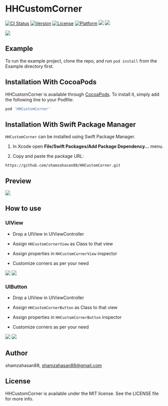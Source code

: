 # HHCustomCorner

[![CI Status](https://img.shields.io/travis/shamzahasan88/HHCustomCorner.svg?style=for-the-badge)](https://travis-ci.org/shamzahasan88/HHCustomCorner)
[![Version](https://img.shields.io/cocoapods/v/HHCustomCorner.svg?style=for-the-badge)](https://cocoapods.org/pods/HHCustomCorner)
[![License](https://img.shields.io/cocoapods/l/HHCustomCorner.svg?style=for-the-badge)](https://cocoapods.org/pods/HHCustomCorner)
[![Platform](https://img.shields.io/cocoapods/p/HHCustomCorner.svg?style=for-the-badge)](https://cocoapods.org/pods/HHCustomCorner)
[![](https://img.shields.io/badge/Language-%20Swift-DB4E02.svg?style=for-the-badge&logo=swift)](https://developer.apple.com/swift)
[![](https://img.shields.io/badge/Usage-%20Easy-00BF00.svg?style=for-the-badge)](https://cocoapods.org/pods/HHStaticThumbSliderView)

![](https://reignsol.net/github-assets/Logo__2.png)

## Example

To run the example project, clone the repo, and run `pod install` from the Example directory first.

## Installation With CocoaPods

HHCustomCorner is available through [CocoaPods](https://cocoapods.org). To install
it, simply add the following line to your Podfile:

```ruby
pod 'HHCustomCorner'
```

## Installation With Swift Package Manager

`HHCustomCorner` can be installed using Swift Package Manager.

1. In Xcode open **File/Swift Packages/Add Package Dependency...** menu.

2. Copy and paste the package URL:

```
https://github.com/shamzahasan88/HHCustomCorner.git
```


## Preview

![](https://reignsol.net/github-assets/hhcustomcorner.gif)

## How to use

### UIView
- Drop a UIView in UIViewController

- Assign `HHCustomCornerView` as Class to that view
- Assign properties in `HHCustomCornerView` inspector
- Customize corners as per your need

![](https://reignsol.net/github-assets/hhcustomcorner_inspector.png)
![](https://reignsol.net/github-assets/hhcustomcorner_example.png)

### UIButton
- Drop a UIView in UIViewController

- Assign `HHCustomCornerButton` as Class to that view
- Assign properties in `HHCustomCornerButton` inspector
- Customize corners as per your need

![](https://reignsol.net/github-assets/hhcustomcornerbutton_inspector.png)
![](https://reignsol.net/github-assets/hhcustomcornerbutton_example.png)

## Author

shamzahasan88, shamzahasan88@gmail.com

## License

HHCustomCorner is available under the MIT license. See the LICENSE file for more info.
